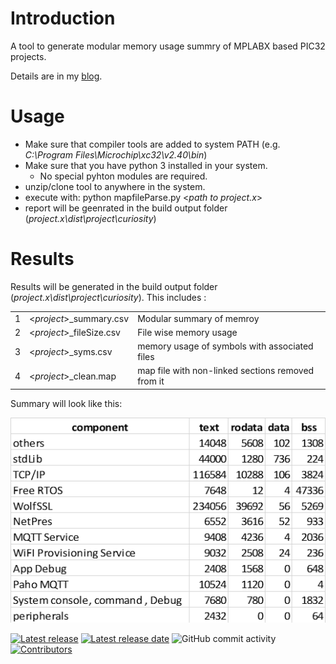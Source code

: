 # Introduction

A tool to generate modular memory usage summry of MPLABX based PIC32 projects.

Details are in my [blog](https://embeddedinn.xyz/articles/tutorial/analyzing-size-of-ELF-sections-and-symbols/).

# Usage

  - Make sure that compiler tools are added to system PATH (e.g. _C:\Program Files\Microchip\xc32\v2.40\bin_)
  - Make sure that you have python 3 installed in your system.
    - No special pyhton modules are required.
  - unzip/clone tool to anywhere in the system.
  - execute with: python mapfileParse.py <_path to project.x_>
  - report will be geenrated in the build output folder (_project.x\dist\project\curiosity_)

# Results

Results will be generated in the build output folder (_project.x\dist\project\curiosity_). This includes :

|     |                           |                                                   |
| --- | ------------------------- | ------------------------------------------------- |
| 1   | <_project_>\_summary.csv  | Modular summary of memroy                         |
| 2   | <_project_>\_fileSize.csv | File wise memory usage                            |
| 3   | <_project_>\_syms.csv     | memory usage of symbols with associated files     |
| 4   | <_project_>\_clean.map    | map file with non-linked sections removed from it |

Summary will look like this:

![](docs/images/report.png)

[![Latest release](https://img.shields.io/github/release/vppillai/MPLABXMemoryAnalyzer.svg)](https://github.com/vppillai/MPLABXMemoryAnalyzer/releases/latest)
[![Latest release date](https://img.shields.io/github/release-date/vppillai/MPLABXMemoryAnalyzer.svg)](https://github.com/vppillai/MPLABXMemoryAnalyzer/releases/latest)
![GitHub commit activity](https://img.shields.io/github/commit-activity/y/vppillai/MPLABXMemoryAnalyzer)
[![Contributors](https://img.shields.io/github/contributors-anon/vppillai/MPLABXMemoryAnalyzer.svg)]()
